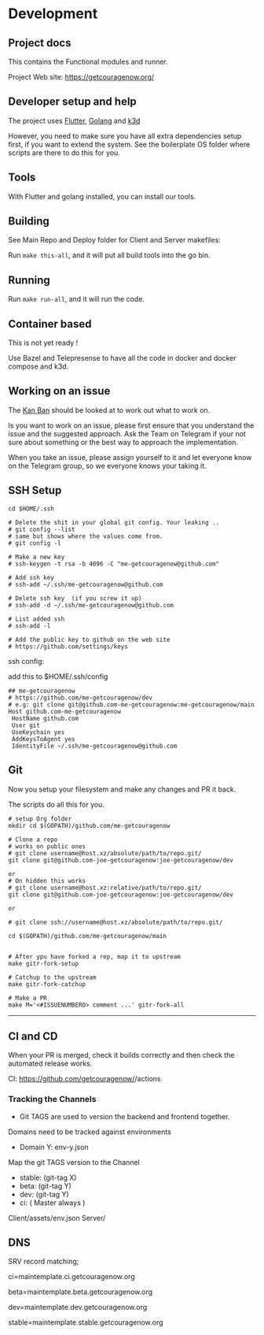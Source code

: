 # Development

## Project docs

This contains the Functional modules and runner.

Project Web site: https://getcouragenow.org/

## Developer setup and help

The project uses [Flutter](https://flutter.dev/), [Golang](https://golang.org/) and [k3d](https://github.com/rancher/k3d)

However, you need to make sure you have all extra dependencies setup first, if you want to extend the system. 
See the boilerplate OS folder where scripts are there to do this for you.

## Tools

With Flutter and golang installed, you can install our tools.

## Building

See Main Repo and Deploy folder for Client and Server makefiles:

Run  ```make this-all```, and it will put all build tools into the go bin.


## Running

Run  ```make run-all```, and it will run the code.

## Container based

This is not yet ready !

Use Bazel and Telepresense to have all the code in docker and docker compose and k3d.

## Working on an issue

The [Kan Ban](https://github.com/orgs/getcouragenow/projects/1) should be looked at to work out what to work on.

Is you want to work on an issue, please first ensure that you understand the issue and the suggested approach. Ask the Team on Telegram if your not sure about something or the best way to approach the implementation.

When you take an issue, please assign yourself to it and let everyone know on the Telegram group, so we everyone knows your taking it.



## SSH Setup

```
cd $HOME/.ssh

# Delete the shit in your global git config. Your leaking ..
# git config --list
# same but shows where the values come from.
# git config -l

# Make a new key
# ssh-keygen -t rsa -b 4096 -C "me-getcouragenow@github.com"

# Add ssh key
# ssh-add ~/.ssh/me-getcouragenow@github.com

# Delete ssh key  (if you screw it up)
# ssh-add -d ~/.ssh/me-getcouragenow@github.com

# List added ssh
# ssh-add -l

# Add the public key to github on the web site
# https://github.com/settings/keys

```

ssh config:

add this to $HOME/.ssh/config

```
## me-getcouragenow
# https://github.com/me-getcouragenow/dev
# e.g: git clone git@github.com-me-getcouragenow:me-getcouragenow/main
Host github.com-me-getcouragenow
 HostName github.com
 User git
 UseKeychain yes
 AddKeysToAgent yes
 IdentityFile ~/.ssh/me-getcouragenow@github.com
```

## Git

Now you setup your filesystem and make any changes and PR it back.

The scripts do all this for you.

```
# setup Org folder
mkdir cd $(GOPATH)/github.com/me-getcouragenow

# Clone a repo
# works on public ones
# git clone username@host.xz/absolute/path/to/repo.git/
git clone git@github.com-joe-getcouragenow:joe-getcouragenow/dev

or
# On hidden this works
# git clone username@host.xz:relative/path/to/repo.git/
git clone git@github.com-joe-getcouragenow:joe-getcouragenow/dev

or

# git clone ssh://username@host.xz/absolute/path/to/repo.git/

cd $(GOPATH)/github.com/me-getcouragenow/main


# After ypu have forked a rep, map it to upstream
make gitr-fork-setup

# Catchup to the upstream
make gitr-fork-catchup

# Make a PR
make M='<#ISSUENUMBERO> comment ...' gitr-fork-all

```

---

## CI and CD

When your PR is merged, check it builds correctly and then check the automated release works.

CI: https://github.com/getcouragenow/<repo>/actions


### Tracking the Channels

- Git TAGS are used to version the backend and frontend together.

Domains need to be tracked against environments
- Domain Y: env-y.json

Map the git TAGS version to the Channel
- stable: (git-tag X)
- beta: (git-tag Y)
- dev: (git-tag Y)
- ci: ( Master always )

Client/assets/env.json
Server/

## DNS

SRV record matching;

ci=maintemplate.ci.getcouragenow.org

beta=maintemplate.beta.getcouragenow.org

dev=maintemplate.dev.getcouragenow.org

stable=maintemplate.stable.getcouragenow.org
